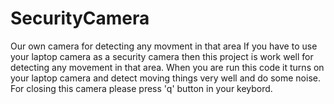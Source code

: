 # SecurityCamera
Our own camera for detecting any movment in that area
If you have to use your laptop camera as a security camera then this project is work well for detecting any movement in that area.
When you are run this code it turns on your laptop camera and detect moving things very well and do some noise.
For closing this camera please press 'q' button in your keybord.


